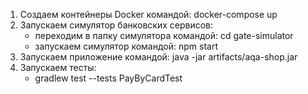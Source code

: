 1. Создаем контейнеры Docker командой: docker-compose up
2. Запускаем симулятор банковских сервисов:
     - переходим в папку симулятора командой: cd gate-simulator
     - запускаем симулятор командой: npm start
3. Запускаем приложение командой: java -jar artifacts/aqa-shop.jar
4. Запускаем тесты:
    - gradlew test --tests PayByCardTest
